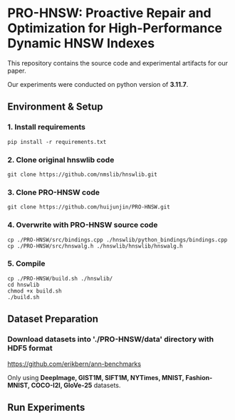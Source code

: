 # PRO-HNSW: Proactive Repair and Optimization for High-Performance Dynamic HNSW Indexes

This repository contains the source code and experimental artifacts for our paper. 

Our experiments were conducted on python version of **3.11.7**.

## Environment & Setup

### 1. Install requirements
```
pip install -r requirements.txt
```

### 2. Clone original hnswlib code
```
git clone https://github.com/nmslib/hnswlib.git
```

### 3. Clone PRO-HNSW code
```
git clone https://github.com/huijunjin/PRO-HNSW.git
```

### 4. Overwrite with PRO-HNSW source code
```
cp ./PRO-HNSW/src/bindings.cpp ./hnswlib/python_bindings/bindings.cpp
cp ./PRO-HNSW/src/hnswalg.h ./hnswlib/hnswlib/hnswalg.h
```

### 5. Compile
```
cp ./PRO-HNSW/build.sh ./hnswlib/
cd hnswlib
chmod +x build.sh
./build.sh
```

## Dataset Preparation

### Download datasets into './PRO-HNSW/data' directory with HDF5 format

https://github.com/erikbern/ann-benchmarks 

Only using **DeepImage, GIST1M, SIFT1M, NYTimes, MNIST, Fashion-MNIST, COCO-I2I, GloVe-25** datasets.

## Run Experiments

### 
